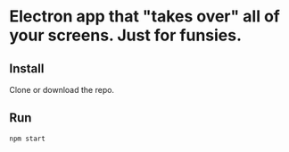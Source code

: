 # Electron app that "takes over" all of your screens. Just for funsies.

## Install
Clone or download the repo.

## Run
`npm start`
